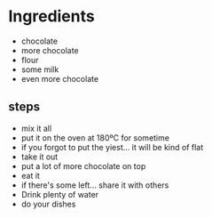 # Ingredients

- chocolate
- more chocolate
- flour
- some milk
- even more chocolate

## steps

- mix it all
- put it on the oven at 180ºC for sometime
- if you forgot to put the yiest... it will be kind of flat
- take it out
- put a lot of more chocolate on top
- eat it 
- if there's some left... share it with others
- Drink plenty of water
- do your dishes
